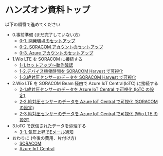 # ハンズオン資料トップ

以下の順番で進めてください

- 0.事前準備 (まだ完了していない方)
    - <a href="https://soracom.github.io/jp-training/WioLTE/0/prepare.html" target="_blank">0-1. 開発環境のセットアップ</a>
    - <a href="https://dev.soracom.io/jp/start/console/#account" target="_blank">0-2. SORACOM アカウントのセットアップ</a>
    - <a href="https://github.com/algyan/azure-subscription" target="_blank">0-3. Azure アカウントのセットアップ</a>
- 1.Wio LTE を SORACOM に接続する
    - <a href="1/1-setup" target="_blank">1-1.セットアップ〜動作確認</a>
    - <a href="1/2-uptime" target="_blank">1-2.デバイス稼働時間を SORACOM Harvest で可視化</a>
    - <a href="1/3-sensor" target="_blank">1-3.絶対圧センサーのデータを SORACOM Harvest で可視化</a>
- 2.Wio LTE を SORACOM Beam 経由で Azure IoT Central(IoTC) に接続する
    - <a href="2/1-soracom-beam+azure-iot-central-IoTC" target="_blank">2-1.絶対圧センサーのデータを Azure IoT Central で可視化 (IoTC の設定)</a>
    - <a href="2/2-soracom-beam+azure-iot-central-SORACOM" target="_blank">2-2.絶対圧センサーのデータを Azure IoT Central で可視化 (SORACOM の設定)</a>
    - <a href="2/3-soracom-beam+azure-iot-central-Wio" target="_blank">2-3.絶対圧センサーのデータを Azure IoT Central で可視化 (Wio LTE の設定)</a>
- 3.IoTC で送信されたデータを処理する
    - <a href="3/1-azure-iot-central-sendmail" target="_blank">3-1. 気圧上昇でEメール通知</a>
- おわりに (今後の費用、片付け方)
    - <a href="0/closing-soracom" target="_blank">SORACOM</a>
    - <a href="0/closing-iot-central.md" target="_blank">Azure IoT Central</a>

